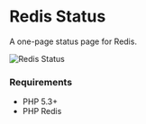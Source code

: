 Redis Status
===

A one-page status page for Redis.

![Redis Status](http://i.imgur.com/14t47dL.png)

### Requirements
* PHP 5.3+
* PHP Redis
